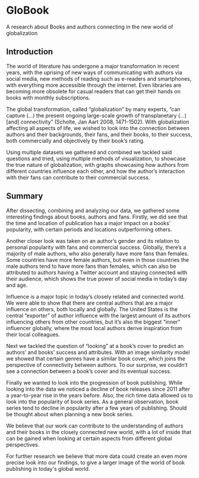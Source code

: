 # GloBook
A research about Books and authors connecting in the new world of globalization

## Introduction
The world of literature has undergone a major transformation in recent years, with the uprising of new ways of communicating with authors via social media, new methods of reading such as e-readers and smartphones, with everything more accessible through the internet. Even libraries are becoming more obsolete for casual readers that can get their hands on books with monthly subscriptions.

The global transformation, called “globalization” by many experts, “can capture (...) the present ongoing large-scale growth of transplanetary (...) [and] connectivity” (Scholte, Jan Aart 2008, 1471-1502).
With globalization affecting all aspects of life, we wished to look into the connection between authors and their backgrounds, their fans, and their books, to their success, both commercially and objectively by their book’s rating.

Using multiple datasets we gathered and combined we tackled said questions and tried, using multiple methods of visualization, to showcase the true nature of globalization, with graphs showcasing how authors from different countries influence each other, and how the author’s interaction with their fans can contribute to their commercial success.


## Summary
After dissecting, combining and analyzing our data, we gathered some interesting findings about books, authors and fans.
Firstly, we did see that the time and location of publication has a major impact on a books’ popularity, with certain periods and locations outperforming others.

Another closer look was taken on an author’s gender and its relation to personal popularity with fans and commercial success. Globally, there’s a majority of male authors, who also generally have more fans than females. Some countries have more female authors, but even in those countries the male authors tend to have more fans than females, which can also be attributed to authors having a Twitter account and staying connected with their audience, which shows the true power of social media in today’s day and age.

Influence is a major topic in today’s closely related and connected world. 
We were able to show that there are central authors that are a major influence on others, both locally and globally. The United States is the central “exporter” of author influence with the largest amount of its authors influencing others from other countries, but it’s also the biggest “inner” influencer globally, where the most local authors derive inspiration from their local colleagues. 

Next we tackled the question of “looking” at a book’s cover to predict an authors’ and books’ success and attributes.
With an image similarity model we showed that certain genres have a similar book cover, which joins the perspective of connectivity between authors. 
To our surprise, we couldn’t see a connection between a book’s cover and its eventual success.

Finally we wanted to look into the progression of book publishing. While looking into the data we noticed a decline of book releases since 2011 after a year-to-year rise in the years before. Also, the rich time data allowed us to look into the popularity of book series. As a general observation, book series tend to decline in popularity after a few years of publishing. Should be thought about when planning a new book series.

We believe that our work can contribute to the understanding of authors and their books in the closely connected new world, with a lot of inside that can be gained when looking at certain aspects from different global perspectives.

For further research we believe that more data could create an even more precise look into our findings, to give a larger image of the world of book publishing in today's global world.

